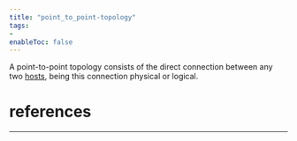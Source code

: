 ```yaml
---
title: "point_to_point-topology"
tags:
- 
enableToc: false
---
```


A point-to-point topology consists of the direct connection between any two [hosts](notes/hosts.md), being this connection physical or logical.

# references

---